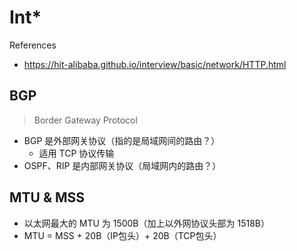 # Int\*

References

- https://hit-alibaba.github.io/interview/basic/network/HTTP.html

## BGP

> Border Gateway Protocol

- BGP 是外部网关协议（指的是局域网间的路由？）
    - 适用 TCP 协议传输
- OSPF、RIP 是内部网关协议（局域网内的路由？）

## MTU & MSS

- 以太网最大的 MTU 为 1500B（加上以外网协议头部为 1518B）
- MTU = MSS + 20B（IP包头）+ 20B（TCP包头）

